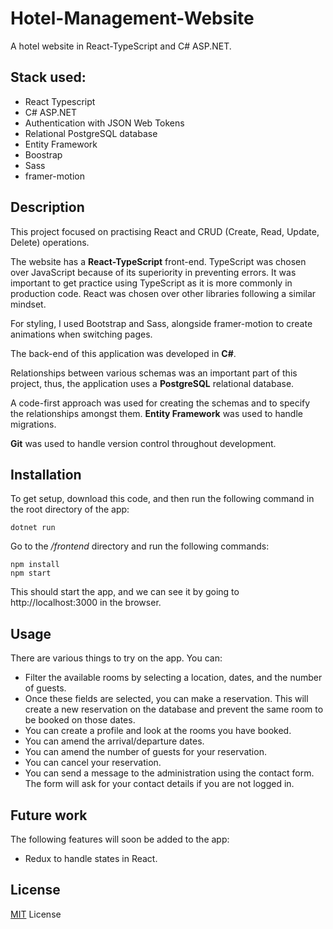 # Hotel-Management-Website
A hotel website in React-TypeScript and C# ASP.NET.

## Stack used:

- React Typescript
- C# ASP.NET
- Authentication with JSON Web Tokens
- Relational PostgreSQL database
- Entity Framework
- Boostrap
- Sass
- framer-motion


## Description

This project focused on practising React and CRUD (Create, Read, Update, Delete) operations.

The website has a **React-TypeScript** front-end. TypeScript was chosen over JavaScript because of its superiority in preventing errors. It was important to get practice using TypeScript as it is more commonly in production code. React was chosen over other libraries following a similar mindset. 

For styling, I used Bootstrap and Sass, alongside framer-motion to create animations when switching pages. 

The back-end of this application was developed in **C#**. 

Relationships between various schemas was an important part of this project, thus, the application uses a **PostgreSQL** relational database. 

A code-first approach was used for creating the schemas and to specify the relationships amongst them. **Entity Framework** was used to handle migrations.

**Git** was used to handle version control throughout development.

## Installation

To get setup, download this code, and then run the following command in the root directory of the app:

    dotnet run

Go to the */frontend* directory and run the following commands:

    npm install
    npm start

This should start the app, and we can see it by going to http://localhost:3000 in the browser.

## Usage

There are various things to try on the app. You can:

* Filter the available rooms by selecting a location, dates, and the number of guests. 
* Once these fields are selected, you can make a reservation. This will create a new reservation on the database and prevent the same room to be booked on those dates. 
* You can create a profile and look at the rooms you have booked. 
* You can amend the arrival/departure dates.
* You can amend the number of guests for your reservation.
* You can cancel your reservation.
* You can send a message to the administration using the contact form. The form will ask for your contact details if you are not logged in. 

## Future work
The following features will soon be added to the app:
* Redux to handle states in React.

## License
[MIT](https://mit-license.org/) License


    

    



